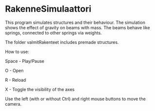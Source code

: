 # RakenneSimulaattori

This program simulates structures and their behaviour. The simulation shows the effect of gravity on beams with mass. The beams behave like springs, connected to other springs via weights.

The folder valmitRakenteet includes premade structures.

How to use:

Space - Play/Pause

O     - Open

R     - Reload

X     - Toggle the visibility of the axes

Use the left (with or without Ctrl) and right mouse buttons to move the camera.
